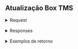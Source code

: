 ## Atualização Box TMS

<details>     
<summary> Request </summary> 

### URL
> **PATCH** https://app.asaplog.com.br/webservices/v2/atualizar-box/{cod_roteiro}

### Path Parâmetros
> cod_roteiro | Código do roteiro que o pedido está incluído

### Headers Parâmetros 

> **Authorization** : Bearer Token \
> **Content-type**: application/json

### Body

> box | Integer
</details>     

<br>


<details>     
<summary> Responses </summary> 

### Status
 > **200** | Encontrou roteiro e irá processar \
 > **404** | Roteiro não encontrado



### RESPONSE BODY SCHEMA



 | Campo | TIPO | DESCRIÇÃO |
 |:---------------|:-------:|:------------------------------------------------:|
 | status | String | Status Code HTTP |
 | message | String | Mensagem de retorno |
 | data | Object | Objeto de retorno   (Representado abaixo) |
|
<details>     
<summary> data | Object</summary> 

#### Para o status 200 será retornado o seguinte JSON
 | Campo      |  TIPO   |                    DESCRIÇÃO                     |
 |:---------------|:-------:|:------------------------------------------------:|
 | box | String | Box enviado no request |
 | pedidosAtualizados        | List\<String>  |        Pedido que estarão no box enviado       |
 | quantidadePedidosAtualizados           | Integer |         Quantidade de pedidos que foram alterados            |



</details>     

</details>     
<br>
<details>     
<summary> Exemplos de retorno</summary> 

#### Status 200
```json
{
    "status" : "200",
    "message" :"Roteiro encontrado e atualizado"
    "data" : {
        "box" : 123,
        "pedidosAtualizados" : [
            "2039921","2039922","2039923"
        ],
        "quantidadePedidosAtualizados" : 3
    }
}
```


#### Status 404
```json
{
    "status" : "404",
    "message" :"Roteiro não encontrado"
    "data" : {
        "box" : 123,
        "pedidosAtualizados" : [],
        "quantidadePedidosAtualizados" : 0
    }
}
```

</details>     
